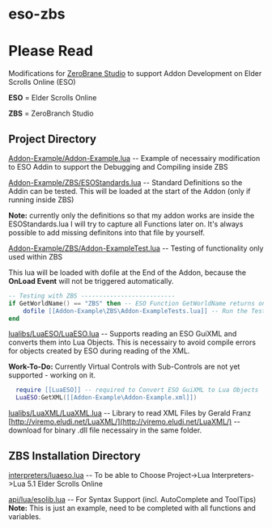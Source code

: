 eso-zbs
=======

# Please Read

Modifications for [ZeroBrane Studio](http://studio.zerobrane.com/) to support Addon Development on Elder Scrolls Online (ESO)

**ESO** = Elder Scrolls Online

**ZBS** = ZeroBranch Studio

## Project Directory

[Addon-Example/Addon-Example.lua](Addon-Example/Addon-Example.lua) -- Example of necessairy modification to ESO Addin to
support the Debugging and Compiling inside ZBS

[Addon-Example/ZBS/ESOStandards.lua](Addon-Example/ZBS/ESOStandards.lua)  -- Standard Definitions so the Addin can be tested.
This will be loaded at the start of the Addon (only if running inside ZBS)

**Note:** currently only the definitions so that my addon works are inside the ESOStandards.lua
I will try to capture all Functions later on. It's always possible to add missing definitons into that file by yourself.

[Addon-Example/ZBS/Addon-ExampleTest.lua](Addon-Example/ZBS/Addon-ExampleTest.lua)  -- Testing of functionality only used within ZBS

This lua will be loaded with dofile at the End of the Addon, because the **OnLoad Event** will not be triggered automatically.
```lua
-- Testing with ZBS --------------------------
if GetWorldName() == "ZBS" then -- ESO Function GetWorldName returns only "ZBS" if run inside ZBS
    dofile [[Addon-Example\ZBS\Addon-ExampleTests.lua]] -- Run the Tests to confirm your Code works
end
```

[lualibs/LuaESO/LuaESO.lua](lualibs/LuaESO/LuaESO.lua) -- Supports reading an ESO GuiXML and converts them into Lua Objects.
This is necessairy to avoid compile errors for objects created by ESO during reading of the XML.

**Work-To-Do:** Currently Virtual Controls with Sub-Controls are not yet supported - working on it.

```lua
  require [[LuaESO]] -- required to Convert ESO GuiXML to Lua Objects
  LuaESO:GetXML([[Addon-Example\Addon-Example.xml]]) 
  ```

[lualibs/LuaXML/LuaXML.lua](lualibs/LuaXML/LuaXML.lua)  -- Library to read XML Files by Gerald Franz [http://viremo.eludi.net/LuaXML/](http://viremo.eludi.net/LuaXML/)  -- download for binary .dll file necessairy in the same folder.

## ZBS Installation Directory

[interpreters/luaeso.lua](interpreters/luaeso.lua) -- To be able to Choose Project->Lua Interpreters->Lua 5.1 Elder Scrolls Online

[api/lua/esolib.lua](api/lua/esolib.lua) -- For Syntax Support (incl. AutoComplete and ToolTips)
**Note:** This is just an example, need to be completed with all functions and variables.

